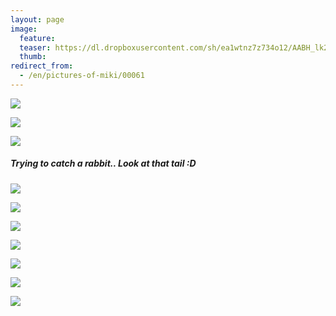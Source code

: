 ```yaml
---
layout: page
image:
  feature:
  teaser: https://dl.dropboxusercontent.com/sh/ea1wtnz7z734o12/AABH_lk2ngVyGWyQYuBLHcuta/mikin-kuvat/2/DS27976-245px.jpg
  thumb:
redirect_from:
  - /en/pictures-of-miki/00061
---
```


[![](https://dl.dropboxusercontent.com/sh/ea1wtnz7z734o12/AACa8g0Ldssur87BdKPP5NfUa/mikin-kuvat/2/DS28151-800px.jpg)](https://dl.dropboxusercontent.com/sh/ea1wtnz7z734o12/AAD3EqYylTGF3ABqEzOd38Qka/mikin-kuvat/2/DS28151.jpg)

[![](https://dl.dropboxusercontent.com/sh/ea1wtnz7z734o12/AABqXwcCPM6QA34_bpYaPU2Ia/mikin-kuvat/2/DS28191-800px.jpg)](https://dl.dropboxusercontent.com/sh/ea1wtnz7z734o12/AACYzAz7HJM1aPLouSo5Hz5oa/mikin-kuvat/2/DS28191.jpg)

[![](https://dl.dropboxusercontent.com/sh/ea1wtnz7z734o12/AAAA-24jS8ly-5az6Vrcr7JIa/mikin-kuvat/2/DS28192-800px.jpg)](https://dl.dropboxusercontent.com/sh/ea1wtnz7z734o12/AACjaHqeX--CdCR6bSDW0-lda/mikin-kuvat/2/DS28192.jpg)

##### Trying to catch a rabbit.. Look at that tail :D

[![](https://dl.dropboxusercontent.com/sh/ea1wtnz7z734o12/AABiM2XUANVg1PqkOKtwqBO5a/mikin-kuvat/2/DS28001-800px.jpg)](https://dl.dropboxusercontent.com/sh/ea1wtnz7z734o12/AABIQCQKZo03vUwCFcuRJlbta/mikin-kuvat/2/DS28001.jpg)

[![](https://dl.dropboxusercontent.com/sh/ea1wtnz7z734o12/AAC6SiFlXk3zaif10_1zCB_-a/mikin-kuvat/2/DS27955-800px.jpg)](https://dl.dropboxusercontent.com/sh/ea1wtnz7z734o12/AADREf67e8Pu6jB5x1oNELnPa/mikin-kuvat/2/DS27955.jpg)

[![](https://dl.dropboxusercontent.com/sh/ea1wtnz7z734o12/AAAbq8Kg_Gw1Oh-SyIVnNytha/mikin-kuvat/2/DS27956-800px.jpg)](https://dl.dropboxusercontent.com/sh/ea1wtnz7z734o12/AAA1K6AtcAZXuUH6DoTTJ2Ipa/mikin-kuvat/2/DS27956.jpg)

[![](https://dl.dropboxusercontent.com/sh/ea1wtnz7z734o12/AABDMk-AkGYf8DBsHEA8gHS9a/mikin-kuvat/2/DS27958-800px.jpg)](https://dl.dropboxusercontent.com/sh/ea1wtnz7z734o12/AAAvieEfFa6676i2d_Avfn7qa/mikin-kuvat/2/DS27958.jpg)

[![](https://dl.dropboxusercontent.com/sh/ea1wtnz7z734o12/AAAlvO6ymP0sQ7ieII2h8cNCa/mikin-kuvat/2/DS27959-800px.jpg)](https://dl.dropboxusercontent.com/sh/ea1wtnz7z734o12/AAD1MwVGwMu9kC0WcBXZIKKna/mikin-kuvat/2/DS27959.jpg)

[![](https://dl.dropboxusercontent.com/sh/ea1wtnz7z734o12/AAAQGOMqQ87KqXDgbpFn9dJRa/mikin-kuvat/2/DS27964-800px.jpg)](https://dl.dropboxusercontent.com/sh/ea1wtnz7z734o12/AADzsCwM7ijjyFOXwS3-r69Wa/mikin-kuvat/2/DS27964.jpg)

[![](https://dl.dropboxusercontent.com/sh/ea1wtnz7z734o12/AABfiwMO6iE9k0wh-Mty7jsra/mikin-kuvat/2/DS27980-800px.jpg)](https://dl.dropboxusercontent.com/sh/ea1wtnz7z734o12/AACyR8AKaR1W2NEZA555GNnCa/mikin-kuvat/2/DS27980.jpg)
